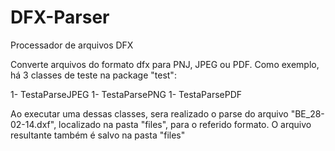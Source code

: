 DFX-Parser
==========

Processador de arquivos DFX

Converte arquivos do formato dfx para PNJ, JPEG ou PDF.
Como exemplo, há 3 classes de teste na package "test":

1- TestaParseJPEG
1- TestaParsePNG
1- TestaParsePDF

Ao executar uma dessas classes, sera realizado o parse do arquivo "BE_28-02-14.dxf", localizado na pasta "files",
para o referido formato. O arquivo resultante também é salvo na pasta "files"
